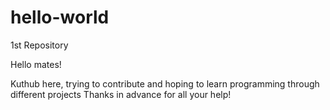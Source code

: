 # hello-world
1st Repository 

Hello mates!

Kuthub here, trying to contribute and hoping to learn programming through different projects
Thanks in advance for all your help!
